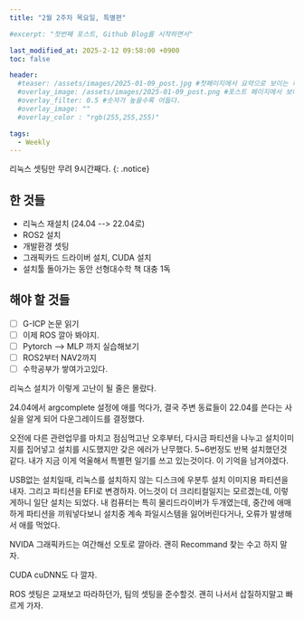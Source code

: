 ```yaml
---
title: "2월 2주차 목요일, 특별편"

#excerpt: "첫번째 포스트, Github Blog를 시작하면서"

last_modified_at: 2025-2-12 09:58:00 +0900
toc: false

header:
  #teaser: /assets/images/2025-01-09_post.jpg #첫페이지에서 요약으로 보이는 페이지.
  #overlay_image: /assets/images/2025-01-09_post.png #포스트 페이지에서 보이는 이미지
  #overlay_filter: 0.5 #숫자가 높을수록 어둡다.
  #overlay_image: ""
  #overlay_color : "rgb(255,255,255)"

tags:
  - Weekly  
---
```


리눅스 셋팅만 무려 9시간째다.
{: .notice}

## 한 것들 
  - 리눅스 재설치 (24.04 --> 22.04로) 
  - ROS2 설치 
  - 개발환경 셋팅
  - 그래픽카드 드라이버 설치, CUDA 설치
  - 설치툴 돌아가는 동안 선형대수학 책 대충 1독

## 해야 할 것들
  - [ ] G-ICP 논문 읽기
  - [ ] 이제 ROS 깔아 봐야지. 
  - [ ] Pytorch --> MLP 까지 실습해보기
  - [ ] ROS2부터 NAV2까지 
  - [ ] 수학공부가 쌓여가고있다. 

리눅스 설치가 이렇게 고난이 될 줄은 몰랐다. 

24.04에서 argcomplete 설정에 애를 먹다가, 결국 주변 동료들이 22.04를 쓴다는 사실을 알게 되어 다운그레이드를 결정했다. 

오전에 다른 관련업무를 마치고 점심먹고난 오후부터, 다시금 파티션을 나누고 설치이미지를 집어넣고 설치를 시도했지만 갖은 에러가 난무했다. 5~6번정도 반복 설치했던것 같다. 내가 지금 이게 억울해서 특별편 일기를 쓰고 있는것이다. 이 기억을 남겨야겠다. 

USB없는 설치일때, 리눅스를 설치하지 않는 디스크에 우분투 설치 이미지용 파티션을 내자. 그리고 파티션을 EFI로 변경하자. 어느것이 더 크리티컬일지는 모르겠는데, 이렇게하니 일단 설치는 되었다. 내 컴퓨터는 특히 물리드라이버가 두개였는데, 중간에 애매하게 파티션을 끼워넣다보니 설치중 계속 파일시스템을 잃어버린다거나, 오류가 발생해서 애를 먹었다. 

NVIDA 그래픽카드는 여간해선 오토로 깔아라. 괜히 Recommand 찾는 수고 하지 말자. 

CUDA cuDNN도 다 깔자. 

ROS 셋팅은 교재보고 따라하던가, 팀의 셋팅을 준수할것. 괜히 나서서 삽질하지말고 빠르게 가자. 